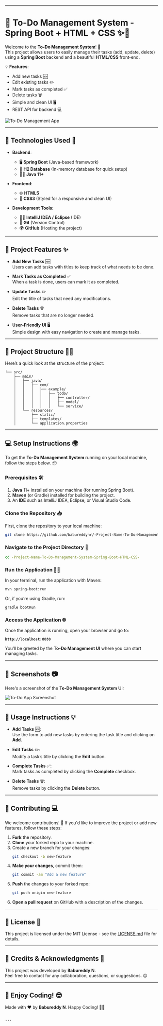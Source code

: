 
---

# 🎯 **To-Do Management System** - **Spring Boot + HTML + CSS** ✨🚀

Welcome to the **To-Do Management System**! 📝  
This project allows users to easily manage their tasks (add, update, delete) using a **Spring Boot** backend and a beautiful **HTML/CSS** front-end. 

💡 **Features**:
- Add new tasks 🆕
- Edit existing tasks ✏️
- Mark tasks as completed ✅
- Delete tasks 🗑️  
- Simple and clean UI 🖥️  
- REST API for backend 💻  

![To-Do Management App](https://github.com/babureddynr/To-Do-Management-System-Spring-Boot-HTML-CSS-/blob/main/Screenshot%202024-10-11%20140956.png)  <!-- Add your screenshot -->

---

## 🔧 **Technologies Used** 🚀

- **Backend**:
  - 🖥️ **Spring Boot** (Java-based framework)
  - 💾 **H2 Database** (In-memory database for quick setup)
  - 🧑‍💻 **Java 11+**
  
- **Frontend**:
  - 🌐 **HTML5**
  - 🎨 **CSS3** (Styled for a responsive and clean UI)

- **Development Tools**:
  - 🧑‍💻 **IntelliJ IDEA / Eclipse** (IDE)
  - 📝 **Git** (Version Control)
  - 🌍 **GitHub** (Hosting the project)

---

## 🚀 **Project Features** ✨

- **Add New Tasks** 🆕  
  Users can add tasks with titles to keep track of what needs to be done.

- **Mark Tasks as Completed** ✅  
  When a task is done, users can mark it as completed.

- **Update Tasks** ✏️  
  Edit the title of tasks that need any modifications.

- **Delete Tasks** 🗑️  
  Remove tasks that are no longer needed.

- **User-Friendly UI** 🖥️  
  Simple design with easy navigation to create and manage tasks.

---

## 📂 **Project Structure** 🧑‍💻

Here’s a quick look at the structure of the project:

```
└── src/
    ├── main/
    │   ├── java/
    │   │   ├── com/
    │   │   │   ├── example/
    │   │   │   │   ├── todo/
    │   │   │   │   │   ├── controller/
    │   │   │   │   │   ├── model/
    │   │   │   │   │   └── service/
    │   └── resources/
    │       ├── static/
    │       ├── templates/
    │       └── application.properties
```

---

## 💻 **Setup Instructions** 🌍

To get the **To-Do Management System** running on your local machine, follow the steps below. 📦

### Prerequisites 🛠️

1. **Java** 11+ installed on your machine (for running Spring Boot).
2. **Maven** (or Gradle) installed for building the project.
3. An **IDE** such as IntelliJ IDEA, Eclipse, or Visual Studio Code.

### Clone the Repository 📥

First, clone the repository to your local machine:

```bash
git clone https://github.com/babureddynr/-Project-Name-To-Do-Management-System-Spring-Boot-HTML-CSS-.git
```

### Navigate to the Project Directory 🧭

```bash
cd -Project-Name-To-Do-Management-System-Spring-Boot-HTML-CSS-
```

### Run the Application 🏃‍♂️

In your terminal, run the application with Maven:

```bash
mvn spring-boot:run
```

Or, if you’re using Gradle, run:

```bash
gradle bootRun
```

### Access the Application 🌐

Once the application is running, open your browser and go to:

**`http://localhost:8080`**

You’ll be greeted by the **To-Do Management UI** where you can start managing tasks.

---

## 📸 **Screenshots** 📷

Here's a screenshot of the **To-Do Management System** UI:

![To-Do App Screenshot](https://github.com/babureddynr/To-Do-Management-System-Spring-Boot-HTML-CSS-/blob/main/Screenshot%202024-10-11%20140956.png) <!-- Replace with actual screenshot -->

---

## 🚀 **Usage Instructions** 💡

- **Add Tasks** 🆕:  
  Use the form to add new tasks by entering the task title and clicking on **Add**.

- **Edit Tasks** ✏️:  
  Modify a task’s title by clicking the **Edit** button.

- **Complete Tasks** ✅:  
  Mark tasks as completed by clicking the **Complete** checkbox.

- **Delete Tasks** 🗑️:  
  Remove tasks by clicking the **Delete** button.

---

## 🤝 **Contributing** 💻

We welcome contributions! 🎉 If you'd like to improve the project or add new features, follow these steps:

1. **Fork** the repository.
2. **Clone** your forked repo to your machine.
3. Create a new branch for your changes:
   ```bash
   git checkout -b new-feature
   ```
4. **Make your changes**, commit them:
   ```bash
   git commit -am "Add a new feature"
   ```
5. **Push** the changes to your forked repo:
   ```bash
   git push origin new-feature
   ```
6. **Open a pull request** on GitHub with a description of the changes.

---

## 📜 **License** 📝

This project is licensed under the MIT License - see the [LICENSE.md](LICENSE.md) file for details.

---

## 🙌 **Credits & Acknowledgments** 🙏

This project was developed by **Babureddy N**.  
Feel free to contact for any collaboration, questions, or suggestions. 😊

---

## 🎉 **Enjoy Coding!** 😎  
Made with ❤️ by **Babureddy N**. Happy Coding! 🚀✨
```

---
